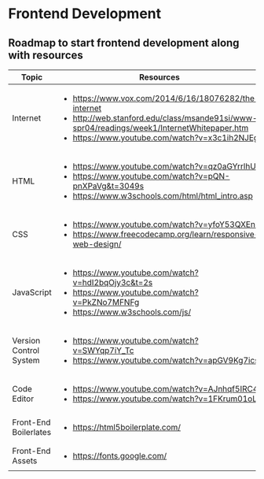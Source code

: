 # Frontend Development
## Roadmap to start frontend development along with resources 
Topic | Resources
--- | --- 
Internet | <ul><li> https://www.vox.com/2014/6/16/18076282/the-internet </li> <li> http://web.stanford.edu/class/msande91si/www-spr04/readings/week1/InternetWhitepaper.htm </li> <li>https://www.youtube.com/watch?v=x3c1ih2NJEg </li></ul> 
HTML | <ul> <li> https://www.youtube.com/watch?v=qz0aGYrrlhU </li> <li>https://www.youtube.com/watch?v=pQN-pnXPaVg&t=3049s </li> <li> https://www.w3schools.com/html/html_intro.asp </li> </ul>
CSS | <ul> <li> https://www.youtube.com/watch?v=yfoY53QXEnI </li> <li> https://www.freecodecamp.org/learn/responsive-web-design/ </li> </ul>
JavaScript | <ul> <li> https://www.youtube.com/watch?v=hdI2bqOjy3c&t=2s </li> <li> https://www.youtube.com/watch?v=PkZNo7MFNFg </li> <li> https://www.w3schools.com/js/ </li> </ul>
Version Control System | <ul> <li> https://www.youtube.com/watch?v=SWYqp7iY_Tc </li> <li> https://www.youtube.com/watch?v=apGV9Kg7ics</li> </ul>
Code Editor | <ul> <li> https://www.youtube.com/watch?v=AJnhqf5IRC4 </li> <li> https://www.youtube.com/watch?v=1FKrum01oLI</li> </ul>
Front-End Boilerlates | <ul> <li> https://html5boilerplate.com/ </li> </ul>
Front-End Assets | <ul> <li> https://fonts.google.com/ </li> </ul>
